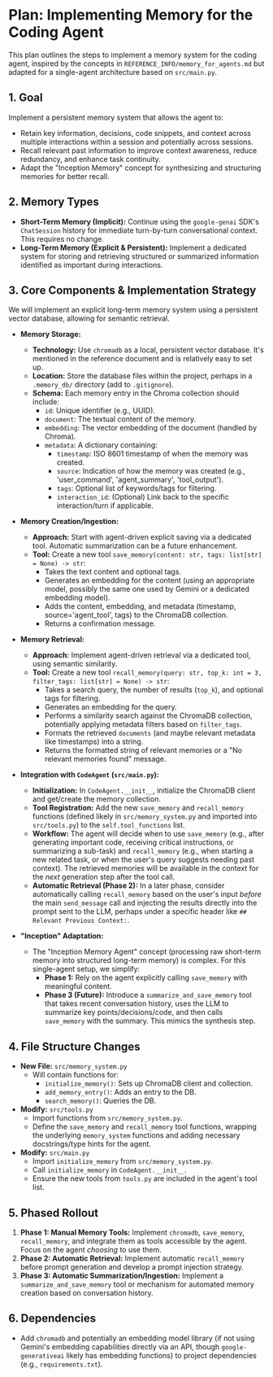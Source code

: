 # Plan: Implementing Memory for the Coding Agent

This plan outlines the steps to implement a memory system for the coding agent, inspired by the concepts in `REFERENCE_INFO/memory_for_agents.md` but adapted for a single-agent architecture based on `src/main.py`.

## 1. Goal

Implement a persistent memory system that allows the agent to:
*   Retain key information, decisions, code snippets, and context across multiple interactions within a session and potentially across sessions.
*   Recall relevant past information to improve context awareness, reduce redundancy, and enhance task continuity.
*   Adapt the "Inception Memory" concept for synthesizing and structuring memories for better recall.

## 2. Memory Types

*   **Short-Term Memory (Implicit):** Continue using the `google-genai` SDK's `ChatSession` history for immediate turn-by-turn conversational context. This requires no change.
*   **Long-Term Memory (Explicit & Persistent):** Implement a dedicated system for storing and retrieving structured or summarized information identified as important during interactions.

## 3. Core Components & Implementation Strategy

We will implement an explicit long-term memory system using a persistent vector database, allowing for semantic retrieval.

*   **Memory Storage:**
    *   **Technology:** Use `chromadb` as a local, persistent vector database. It's mentioned in the reference document and is relatively easy to set up.
    *   **Location:** Store the database files within the project, perhaps in a `.memory_db/` directory (add to `.gitignore`).
    *   **Schema:** Each memory entry in the Chroma collection should include:
        *   `id`: Unique identifier (e.g., UUID).
        *   `document`: The textual content of the memory.
        *   `embedding`: The vector embedding of the document (handled by Chroma).
        *   `metadata`: A dictionary containing:
            *   `timestamp`: ISO 8601 timestamp of when the memory was created.
            *   `source`: Indication of how the memory was created (e.g., 'user_command', 'agent_summary', 'tool_output').
            *   `tags`: Optional list of keywords/tags for filtering.
            *   `interaction_id`: (Optional) Link back to the specific interaction/turn if applicable.

*   **Memory Creation/Ingestion:**
    *   **Approach:** Start with agent-driven explicit saving via a dedicated tool. Automatic summarization can be a future enhancement.
    *   **Tool:** Create a new tool `save_memory(content: str, tags: list[str] = None) -> str`:
        *   Takes the text content and optional tags.
        *   Generates an embedding for the content (using an appropriate model, possibly the same one used by Gemini or a dedicated embedding model).
        *   Adds the content, embedding, and metadata (timestamp, source='agent_tool', tags) to the ChromaDB collection.
        *   Returns a confirmation message.

*   **Memory Retrieval:**
    *   **Approach:** Implement agent-driven retrieval via a dedicated tool, using semantic similarity.
    *   **Tool:** Create a new tool `recall_memory(query: str, top_k: int = 3, filter_tags: list[str] = None) -> str`:
        *   Takes a search query, the number of results (`top_k`), and optional tags for filtering.
        *   Generates an embedding for the query.
        *   Performs a similarity search against the ChromaDB collection, potentially applying metadata filters based on `filter_tags`.
        *   Formats the retrieved `documents` (and maybe relevant metadata like timestamps) into a string.
        *   Returns the formatted string of relevant memories or a "No relevant memories found" message.

*   **Integration with `CodeAgent` (`src/main.py`):**
    *   **Initialization:** In `CodeAgent.__init__`, initialize the ChromaDB client and get/create the memory collection.
    *   **Tool Registration:** Add the new `save_memory` and `recall_memory` functions (defined likely in `src/memory_system.py` and imported into `src/tools.py`) to the `self.tool_functions` list.
    *   **Workflow:** The agent will decide when to use `save_memory` (e.g., after generating important code, receiving critical instructions, or summarizing a sub-task) and `recall_memory` (e.g., when starting a new related task, or when the user's query suggests needing past context). The retrieved memories will be available in the context for the *next* generation step after the tool call.
    *   **Automatic Retrieval (Phase 2):** In a later phase, consider automatically calling `recall_memory` based on the user's input *before* the main `send_message` call and injecting the results directly into the prompt sent to the LLM, perhaps under a specific header like `## Relevant Previous Context:`.

*   **"Inception" Adaptation:**
    *   The "Inception Memory Agent" concept (processing raw short-term memory into structured long-term memory) is complex. For this single-agent setup, we simplify:
        *   **Phase 1:** Rely on the agent explicitly calling `save_memory` with meaningful content.
        *   **Phase 3 (Future):** Introduce a `summarize_and_save_memory` tool that takes recent conversation history, uses the LLM to summarize key points/decisions/code, and then calls `save_memory` with the summary. This mimics the synthesis step.

## 4. File Structure Changes

*   **New File:** `src/memory_system.py`
    *   Will contain functions for:
        *   `initialize_memory()`: Sets up ChromaDB client and collection.
        *   `add_memory_entry()`: Adds an entry to the DB.
        *   `search_memory()`: Queries the DB.
*   **Modify:** `src/tools.py`
    *   Import functions from `src/memory_system.py`.
    *   Define the `save_memory` and `recall_memory` tool functions, wrapping the underlying `memory_system` functions and adding necessary docstrings/type hints for the agent.
*   **Modify:** `src/main.py`
    *   Import `initialize_memory` from `src/memory_system.py`.
    *   Call `initialize_memory` in `CodeAgent.__init__`.
    *   Ensure the new tools from `tools.py` are included in the agent's tool list.

## 5. Phased Rollout

1.  **Phase 1: Manual Memory Tools:** Implement `chromadb`, `save_memory`, `recall_memory`, and integrate them as tools accessible by the agent. Focus on the agent *choosing* to use them.
2.  **Phase 2: Automatic Retrieval:** Implement automatic `recall_memory` before prompt generation and develop a prompt injection strategy.
3.  **Phase 3: Automatic Summarization/Ingestion:** Implement a `summarize_and_save_memory` tool or mechanism for automated memory creation based on conversation history.

## 6. Dependencies

*   Add `chromadb` and potentially an embedding model library (if not using Gemini's embedding capabilities directly via an API, though `google-generativeai` likely has embedding functions) to project dependencies (e.g., `requirements.txt`).